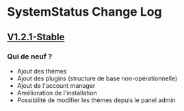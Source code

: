 # SystemStatus Change Log

## [V1.2.1-Stable](https://github.com/AddictProject/SystemStatus/releases)

### Qui de neuf ?

* Ajout des thèmes
* Ajout des plugins (structure de base non-opérationnelle)
* Ajout de l'account manager
* Amélioration de l'installation
* Possibilité de modifier les thèmes depuis le panel admin